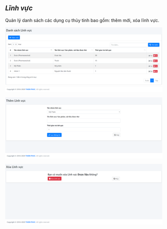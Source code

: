 ## *Lĩnh vực*
>
Quản lý danh sách các dụng cụ thủy tinh bao gồm: thêm mới, xóa lĩnh vực.
>
![](/docs/images/Danhmuc/LinhVuc/index.png "Giao diện chính - Quản lý danh mục lĩnh vực")
>
![](/docs/images/Danhmuc/LinhVuc/create.png "Thêm mới lĩnh vực")
>
![](/docs/images/Danhmuc/LinhVuc/edit.png "Xóa lĩnh vực")
>